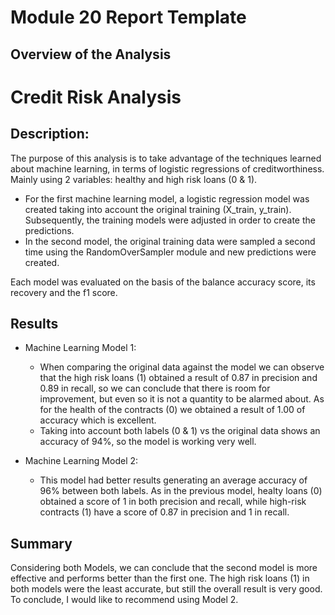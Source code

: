 # Module 20 Report Template

## Overview of the Analysis

# Credit Risk Analysis

## Description:
The purpose of this analysis is to take advantage of the techniques learned about machine learning, in terms of logistic regressions of creditworthiness. Mainly using 2 variables: healthy and high risk loans (0 & 1).

* For the first machine learning model, a logistic regression model was created taking into account the original training (X_train, y_train). Subsequently, the training models were adjusted in order to create the predictions.
* In the second model, the original training data were sampled a second time using the RandomOverSampler module and new predictions were created. 

Each model was evaluated on the basis of the balance accuracy score, its recovery and the f1 score.

## Results
* Machine Learning Model 1:
  * When comparing the original data against the model we can observe that the high risk loans (1) obtained a result of 0.87 in precision and 0.89 in recall, so we can conclude that there is room for improvement, but even so it is not a quantity to be alarmed about. As for the health of the contracts (0) we obtained a result of 1.00 of accuracy which is excellent.
  * Taking into account both labels (0 & 1) vs the original data shows an accuracy of 94%, so the model is working very well.


* Machine Learning Model 2:
  * This model had better results generating an average accuracy of 96% between both labels. As in the previous model, healty loans (0) obtained a score of 1 in both precision and recall, while high-risk contracts (1) have a score of 0.87 in precision and 1 in recall.

## Summary
Considering both Models, we can conclude that the second model is more effective and performs better than the first one. The high risk loans (1) in both models were the least accurate, but still the overall result is very good. To conclude, I would like to recommend using Model 2.